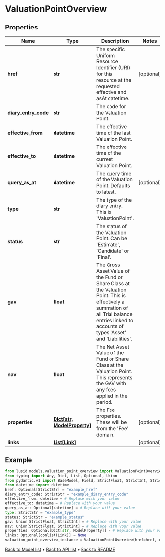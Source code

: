# ValuationPointOverview

## Properties
Name | Type | Description | Notes
------------ | ------------- | ------------- | -------------
**href** | **str** | The specific Uniform Resource Identifier (URI) for this resource at the requested effective and asAt datetime. | [optional] 
**diary_entry_code** | **str** | The code for the Valuation Point. | 
**effective_from** | **datetime** | The effective time of the last Valuation Point. | 
**effective_to** | **datetime** | The effective time of the current Valuation Point. | 
**query_as_at** | **datetime** | The query time of the Valuation Point. Defaults to latest. | [optional] 
**type** | **str** | The type of the diary entry. This is &#39;ValuationPoint&#39;. | 
**status** | **str** | The status of the Valuation Point. Can be &#39;Estimate&#39;, &#39;Candidate&#39; or &#39;Final&#39;. | 
**gav** | **float** | The Gross Asset Value of the Fund or Share Class at the Valuation Point. This is effectively a summation of all Trial balance entries linked to accounts of types &#39;Asset&#39; and &#39;Liabilities&#39;. | 
**nav** | **float** | The Net Asset Value of the Fund or Share Class at the Valuation Point. This represents the GAV with any fees applied in the period. | 
**properties** | [**Dict[str, ModelProperty]**](ModelProperty.md) | The Fee properties. These will be from the &#39;Fee&#39; domain. | [optional] 
**links** | [**List[Link]**](Link.md) |  | [optional] 
## Example

```python
from lusid.models.valuation_point_overview import ValuationPointOverview
from typing import Any, Dict, List, Optional, Union
from pydantic.v1 import BaseModel, Field, StrictFloat, StrictInt, StrictStr, conlist, constr
from datetime import datetime
href: Optional[StrictStr] = "example_href"
diary_entry_code: StrictStr = "example_diary_entry_code"
effective_from: datetime = # Replace with your value
effective_to: datetime = # Replace with your value
query_as_at: Optional[datetime] = # Replace with your value
type: StrictStr = "example_type"
status: StrictStr = "example_status"
gav: Union[StrictFloat, StrictInt] = # Replace with your value
nav: Union[StrictFloat, StrictInt] = # Replace with your value
properties: Optional[Dict[str, ModelProperty]] = # Replace with your value
links: Optional[conlist(Link)] = None
valuation_point_overview_instance = ValuationPointOverview(href=href, diary_entry_code=diary_entry_code, effective_from=effective_from, effective_to=effective_to, query_as_at=query_as_at, type=type, status=status, gav=gav, nav=nav, properties=properties, links=links)

```

[Back to Model list](../README.md#documentation-for-models) &#8226; [Back to API list](../README.md#documentation-for-api-endpoints) &#8226; [Back to README](../README.md)


